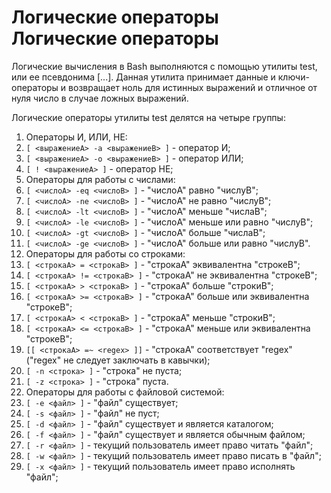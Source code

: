 Логические операторы
Логические операторы
====================

Логические вычисления в Bash выполняются с помощью утилиты test, или ее псевдонима [...]. Данная утилита принимает данные и ключи-операторы и возвращает ноль для истинных выражений и отличное от нуля число в случае ложных выражений.

Логические операторы утилиты test делятся на четыре группы:

1. Операторы И, ИЛИ, НЕ:
  1. `[ <выражениеA> -a <выражениеB> ]` - оператор И;
  1. `[ <выражениеA> -o <выражениеB> ]` - оператор ИЛИ;
  1. `[ ! <выражениеA> ]` - оператор НЕ;
1. Операторы для работы с числами:
  1. `[ <числоA> -eq <числоB> ]` - "числоA" равно "числуB";
  1. `[ <числоA> -ne <числоB> ]` - "числоA" не равно "числуB";
  1. `[ <числоA> -lt <числоB> ]` - "числоA" меньше "числаB";
  1. `[ <числоA> -le <числоB> ]` - "числоA" меньше или равно "числуB";
  1. `[ <числоA> -gt <числоB> ]` - "числоA" больше "числаB";
  1. `[ <числоA> -ge <числоB> ]` - "числоA" больше или равно "числуB".
1. Операторы для работы со строками:
  1. `[ <строкаA> = <строкаB> ]` - "строкаA" эквивалентна "строкеB";
  1. `[ <строкаA> != <строкаB> ]` - "строкаA" не эквивалентна "строкеB";
  1. `[ <строкаA> > <строкаB> ]` - "строкаA" больше "строкиB";
  1. `[ <строкаA> >= <строкаB> ]` - "строкаA" больше или эквивалентна "строкеB";
  1. `[ <строкаA> < <строкаB> ]` - "строкаA" меньше "строкиB";
  1. `[ <строкаA> <= <строкаB> ]` - "строкаA" меньше или эквивалентна "строкеB";
  1. `[[ <строкаA> =~ <regex> ]]` - "строкаA" соответствует "regex" ("regex" не следует заключать в кавычки);
  1. `[ -n <строка> ]` - "строка" не пуста;
  1. `[ -z <строка> ]` - "строка" пуста.
1. Операторы для работы с файловой системой:
  1. `[ -e <файл> ]` - "файл" существует;
  1. `[ -s <файл> ]` - "файл" не пуст;
  1. `[ -d <файл> ]` - "файл" существует и является каталогом;
  1. `[ -f <файл> ]` - "файл" существует и является обычным файлом;
  1. `[ -r <файл> ]` - текущий пользователь имеет право читать "файл";
  1. `[ -w <файл> ]` - текущий пользователь имеет право писать в "файл";
  1. `[ -x <файл> ]` - текущий пользователь имеет право исполнять "файл";
